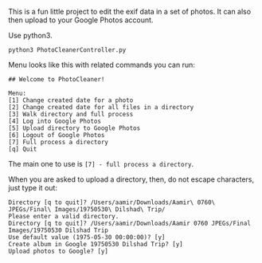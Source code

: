 This is a fun little project to edit the exif data in a set of photos.
It can also then upload to your Google Photos account.

Use python3.

    python3 PhotoCleanerController.py

Menu looks like this with related commands you can run:

    ## Welcome to PhotoCleaner!

    Menu:
    [1] Change created date for a photo
    [2] Change created date for all files in a directory
    [3] Walk directory and full process
    [4] Log into Google Photos
    [5] Upload directory to Google Photos
    [6] Logout of Google Photos
    [7] Full process a directory
    [q] Quit

The main one to use is `[7] - full process a directory`.

When you are asked to upload a directory, then, do not escape
characters, just type it out:

    Directory [q to quit]? /Users/aamir/Downloads/Aamir\ 0760\ JPEGs/Final\ Images/19750530\ Dilshad\ Trip/
    Please enter a valid directory.
    Directory [q to quit]? /Users/aamir/Downloads/Aamir 0760 JPEGs/Final Images/19750530 Dilshad Trip
    Use default value (1975-05-30 00:00:00)? [y]
    Create album in Google 19750530 Dilshad Trip? [y]
    Upload photos to Google? [y]
